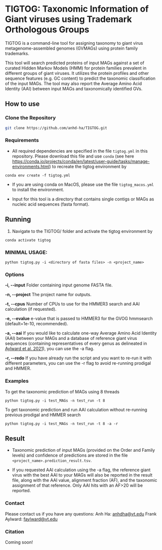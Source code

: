 # TIGTOG: Taxonomic Information of Giant viruses using Trademark Orthologous Groups
TIGTOG is a command-line tool for assigning taxonomy to giant virus metagenome-assembled genomes (GVMAGs) using protein family trademarks. 

This tool will search predicted proteins of input MAGs against a set of curated Hidden Markov Models (HMM) for protein families prevalent in different groups of giant viruses. It utilizes the protein profiles and other sequence features (e.g. GC content) to predict the taxonomic classification of the input MAGs. The tool may also report the Average Amino Acid Identity (AAI) between input MAGs and taxonomically identified GVs.


## How to use
### Clone the Repository
```bash
git clone https://github.com/anhd-ha/TIGTOG.git
```
### Requirements
* All required dependencies are specified in the file `tigtog.yml` in this repository. Please download this file and use `conda` (see here https://conda.io/projects/conda/en/latest/user-guide/tasks/manage-environments.html) to recreate the tigtog environment by
```shell
conda env create -f tigtog.yml
```
* If you are using conda on MacOS, please use the file `tigtog_macos.yml` to install the environment.
  
* Input for this tool is a directory that contains single contigs or MAGs as nucleic acid sequences (fasta format).


## Running 
1. Navigate to the TIGTOG/ folder and activate the tigtog environment by
```shell
conda activate tigtog
```
### MINIMAL USAGE: 
```shell
python tigtog.py -i <directory of fasta files> -n <project_name>
```

### Options

**-i, --input**
Folder containing input genome FASTA file. 

**-n, --project**
The project name for outputs. 

**-t, --cpus**
Number of CPUs to use for the HMMER3 search and AAI calculation (if requested).

**-e, --evalue**
e-value that is passed to HMMER3 for the GVOG hmmsearch (default=1e-10, recommended).

**-a, --aai**
If you would like to calculate one-way Average Amino Acid Identity (AAI) between your MAGs and a database of reference giant virus sequences (containing representatives of every genus as delineated in [Aylward et al. 2021](https://journals.plos.org/plosbiology/article?id=10.1371/journal.pbio.3001430)), you can use the -a flag.

**-r, --redo**
If you have already run the script and you want to re-run it with different parameters, you can use the -r flag to avoid re-running prodigal and HMMER.


### Examples
To get the taxonomic prediction of MAGs using 8 threads
```shell
python tigtog.py -i test_MAGs -n test_run -t 8
```
To get taxonomic prediction and run AAI calculation without re-running previous prodigal and HMMER search
```shell
python tigtog.py -i test_MAGs -n test_run -t 8 -a -r
```

## Result
* Taxonomic prediction of input MAGs (provided on the Order and Family levels) and confidence of predictions are stored in the file `<project_name>.prediction_result.tsv`.

* If you requested AAI calculation using the -a flag, the reference giant virus with the best AAI to your MAGs will also be reported in the result file, along with the AAI value, alignment fraction (AF), and the taxonomic assignment of that reference. Only AAI hits with an AF>20 will be reported.


### Contact
Please contact us if you have any questions: 
Anh Ha: anhdha@vt.edu
Frank Aylward: faylward@vt.edu


### Citation
Coming soon!


